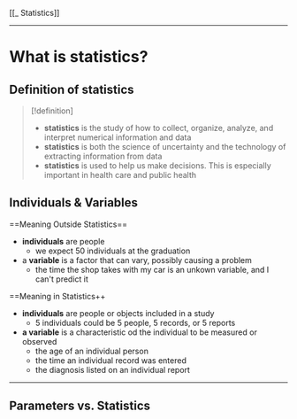 [[_ Statistics]]



---
# What is statistics?



## Definition of statistics
>[!definition]
>- **statistics** is the study of how to collect, organize, analyze, and interpret numerical information and data
>- **statistics** is both the science of uncertainty and the technology of extracting information from data
>- **statistics** is used to help us make decisions. This is especially important in health care and public health


## Individuals & Variables
==Meaning Outside Statistics==
- **individuals** are people
	- we expect 50 individuals at the graduation
- a **variable** is a factor that can vary, possibly causing a problem
	- the time the shop takes with my car is an unkown variable, and I can't predict it

==Meaning in Statistics++
- **individuals** are people or objects included in a study
	- 5 individuals could be 5 people, 5 records, or 5 reports
- **a variable** is a characteristic od the individual to be measured or observed
	- the age of an individual person
	- the time an individual record was entered
	- the diagnosis listed on an individual report

---
## Parameters vs. Statistics








